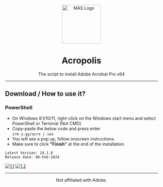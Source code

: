 <p align="center"><img src="https://cdn.icon-icons.com/icons2/2699/PNG/512/adobe_acrobat_logo_icon_169638.png" alt="MAS Logo" height="128"></p>

<h1 align="center">Acropolis</h1>

<p align="center">The script to install Adobe Acrobat Pro x64</p>
<hr>

## Download / How to use it?

### PowerShell

-   On Windows 8.1/10/11, right-click on the Windows start menu and select PowerShell or Terminal (Not CMD).
-   Copy-paste the below code and press enter\
    `irm y.gy/acro | iex`
-   You will see a pop up, follow onscreen instructions.
-   Make sure to click **"Finish"** at the end of the installation.


```
Latest Version: 24.1.8
Release date: 06-Feb-2024
```

[![1.1]][1]
[![1.2]][2]

[1.1]: https://lookimg.com/images/2023/03/21/QTvjcD.png (Discord)
[1.2]: https://lookimg.com/images/2023/05/17/Q0iZ2U.png (Reddit)

[1]: https://discord.com/invite/X9ZuegSM4N
[2]: https://www.reddit.com/r/GenP

---

<p align="center">Not affiliated with Adobe.</p>
